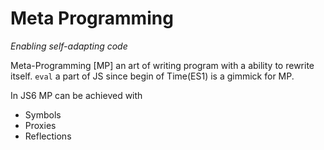 # Meta Programming 
*Enabling self-adapting code*

Meta-Programming [MP] an art of writing program with a ability to rewrite itself. ```eval```  a part of JS since begin of Time(ES1) is a gimmick for MP. 

In JS6 MP can be achieved with 

* Symbols 
* Proxies
* Reflections

